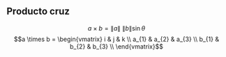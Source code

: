 ## Producto cruz

$$ a \times b = \| a \|\: \| b \| \sin \theta$$
$$a \times b =
\begin{vmatrix}
i     & j     & k \\ 
a_{1} & a_{2} & a_{3} \\ 
b_{1} & b_{2} & b_{3} \\ 
\end{vmatrix}$$
